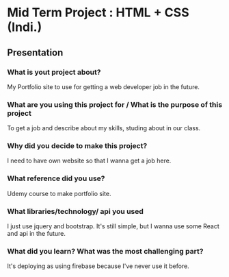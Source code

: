 # Mid Term Project : HTML + CSS (Indi.)

## Presentation

### What is yout project about?

My Portfolio site to use for getting a web developer job in the future.

### What are you using this project for / What is the purpose of this project

To get a job and describe about my skills, studing about in our class.

### Why did you decide to make this project?

I need to have own website so that I wanna get a job here.

### What reference did you use?

Udemy course to make portfolio site.

### What libraries/technology/ api you used

I just use jquery and bootstrap. It's still simple, but I wanna use some React and api in the future.

### What did you learn? What was the most challenging part?

It's deploying as using firebase because I've never use it before.
